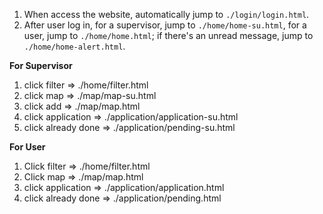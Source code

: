 1. When access the website, automatically jump to `./login/login.html`.
2. After user log in, for a supervisor, jump to `./home/home-su.html`, for a user, jump to `./home/home.html`; if there's an unread message, jump to `./home/home-alert.html`.

**For Supervisor**
1. click filter => ./home/filter.html
2. click map => ./map/map-su.html
  1. click add => ./map/map.html
3. click application => ./application/application-su.html
  1. click already done => ./application/pending-su.html
  

**For User**
1. Click filter => ./home/filter.html
2. Click map => ./map/map.html
3. click application => ./application/application.html
  1. click already done => ./application/pending.html